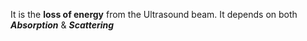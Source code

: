 It is the **loss of energy** from the Ultrasound beam. It depends on both ***Absorption*** & ***Scattering***